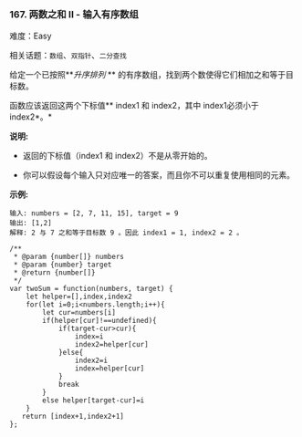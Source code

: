 ### 167. 两数之和 II - 输入有序数组

难度：Easy

相关话题：`数组`、`双指针`、`二分查找`

给定一个已按照***升序排列* ** 的有序数组，找到两个数使得它们相加之和等于目标数。



函数应该返回这两个下标值** index1 和 index2，其中 index1必须小于index2*。* 



**说明:** 




* 返回的下标值（index1 和 index2）不是从零开始的。

* 你可以假设每个输入只对应唯一的答案，而且你不可以重复使用相同的元素。





**示例:** 



```
输入: numbers = [2, 7, 11, 15], target = 9
输出: [1,2]
解释: 2 与 7 之和等于目标数 9 。因此 index1 = 1, index2 = 2 。
```

```
/**
 * @param {number[]} numbers
 * @param {number} target
 * @return {number[]}
 */
var twoSum = function(numbers, target) {
    let helper=[],index,index2
    for(let i=0;i<numbers.length;i++){
        let cur=numbers[i]
        if(helper[cur]!==undefined){
            if(target-cur>cur){
                index=i
                index2=helper[cur]
            }else{
                index2=i
                index=helper[cur]                
            }
            break
        }
        else helper[target-cur]=i
    }
   return [index+1,index2+1]
};
```

